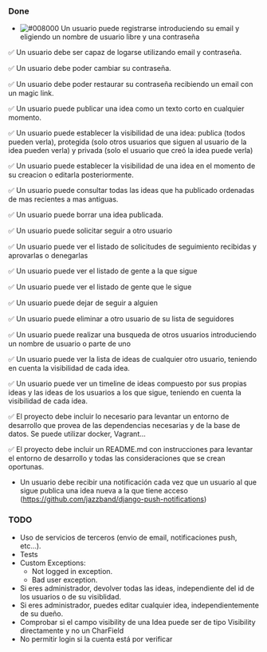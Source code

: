 ### Done
- ![#008000]([x]) Un usuario puede registrarse introduciendo su email y eligiendo un nombre de usuario libre y una contraseña

✅ Un usuario debe ser capaz de logarse utilizando email y contraseña.

✅ Un usuario debe poder cambiar su contraseña.

✅ Un usuario debe poder restaurar su contraseña recibiendo un email con un magic link.

✅ Un usuario puede publicar una idea como un texto corto en cualquier momento.

✅ Un usuario puede establecer la visibilidad de una idea: publica (todos pueden verla), protegida (solo otros usuarios que siguen al usuario de la idea pueden verla) y privada (solo el usuario que creó la idea puede verla)

✅ Un usuario puede establecer la visibilidad de una idea en el momento de su creacion o editarla posteriormente.

✅ Un usuario puede consultar todas las ideas que ha publicado ordenadas de mas recientes a mas antiguas.

✅ Un usuario puede borrar una idea publicada.

✅ Un usuario puede solicitar seguir a otro usuario

✅ Un usuario puede ver el listado de solicitudes de seguimiento recibidas y aprovarlas o denegarlas

✅ Un usuario puede ver el listado de gente a la que sigue

✅ Un usuario puede ver el listado de gente que le sigue

✅ Un usuario puede dejar de seguir a alguien

✅ Un usuario puede eliminar a otro usuario de su lista de seguidores

✅ Un usuario puede realizar una busqueda de otros usuarios introduciendo un nombre de usuario o parte de uno

✅ Un usuario puede ver la lista de ideas de cualquier otro usuario, teniendo en cuenta la visibilidad de cada idea.

✅ Un usuario puede ver un timeline de ideas compuesto por sus propias ideas y las ideas de los usuarios a los que sigue, teniendo en cuenta la visibilidad de cada idea.

✅ El proyecto debe incluir lo necesario para levantar un entorno de desarrollo que provea de las dependencias necesarias y de la base de datos. Se puede utilizar docker, Vagrant...

✅ El proyecto debe incluir un README.md con instrucciones para levantar el entorno de desarrollo y todas las consideraciones que se crean oportunas.

- Un usuario debe recibir una notificación cada vez que un usuario al que sigue publica una idea nueva a la que tiene acceso (https://github.com/jazzband/django-push-notifications)

### TODO
- Uso de servicios de terceros (envio de email, notificaciones push, etc...).
- Tests
- Custom Exceptions:
    - Not logged in exception.
    - Bad user exception.
- Si eres administrador, devolver todas las ideas, independiente del id de los usuarios o de su visiblidad.
- Si eres administrador, puedes editar cualquier idea, independientemente de su dueño.
- Comprobar si el campo visibility de una Idea puede ser de tipo Visibility directamente y no un CharField
- No permitir login si la cuenta está por verificar
